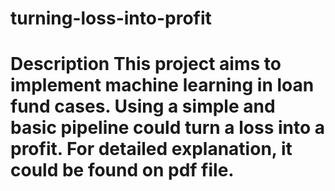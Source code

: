 # turning-loss-into-profit
# Description    This project aims to implement machine learning in loan fund cases. Using a simple and basic pipeline could turn a loss into a profit. For detailed explanation, it could be found on pdf file.
